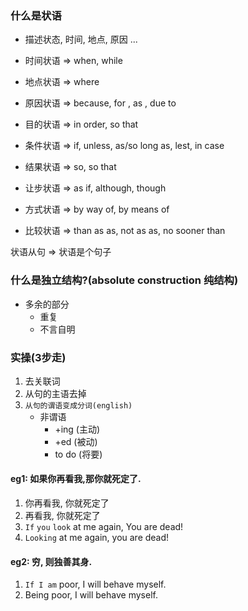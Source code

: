 ### 什么是状语
- 描述状态, 时间, 地点, 原因 ...

- 时间状语 => when, while
- 地点状语 => where
- 原因状语 => because, for , as , due to
- 目的状语 => in order, so that
- 条件状语 => if, unless, as/so long as, lest, in case
- 结果状语 => so, so that
- 让步状语 => as if, although, though
- 方式状语 => by way of, by means of
- 比较状语 => than as as, not as as, no sooner than


状语从句 => 状语是个句子

### 什么是独立结构?(absolute construction 纯结构)

- 多余的部分
	- 重复
	- 不言自明


###  实操(3步走)
1. 去关联词
2. 从句的主语去掉
3.  `从句的谓语变成分词(english)`
	- 非谓语
		- +ing (主动)
		- +ed (被动)
		- to do (将要)

#### eg1: 如果你再看我,那你就死定了.
1. 你再看我, 你就死定了
2. 再看我, 你就死定了
3. `If` `you` `look` at me again, You are dead!
4. `Looking` at me again, you are dead!

#### eg2: 穷, 则独善其身.
1. `If I am` poor, I will behave myself.
2. Being poor, I will behave myself.